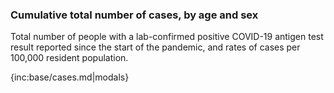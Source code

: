 ### Cumulative total number of cases, by age and sex 

Total number of people with a lab-confirmed positive COVID-19 antigen test result reported since the start of the pandemic, and rates of cases per 100,000 resident population.

{inc:base/cases.md|modals}